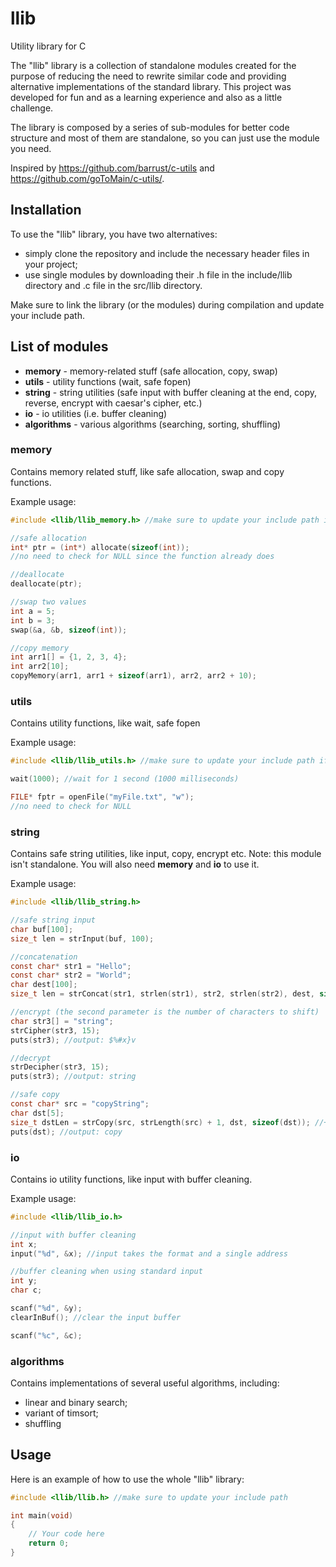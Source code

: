 # llib

Utility library for C

The "llib" library is a collection of standalone modules created for the purpose of reducing the need to rewrite similar code and providing alternative implementations of the standard library. This project was developed for fun and as a learning experience and also as a little challenge.

The library is composed by a series of sub-modules for better code structure and most of them are standalone, so you can just use the module you need.

Inspired by https://github.com/barrust/c-utils and https://github.com/goToMain/c-utils/.

## Installation

To use the "llib" library, you have two alternatives:
- simply clone the repository and include the necessary header files in your project;
- use single modules by downloading their .h file in the include/llib directory and .c file in the src/llib directory.

Make sure to link the library (or the modules) during compilation and update your include path.

## List of modules

- **memory** - memory-related stuff (safe allocation, copy, swap)
- **utils** - utility functions (wait, safe fopen)
- **string** - string utilities (safe input with buffer cleaning at the end, copy, reverse, encrypt with caesar's cipher, etc.)
- **io** - io utilities (i.e. buffer cleaning)
- **algorithms** - various algorithms (searching, sorting, shuffling)

### memory
Contains memory related stuff, like safe allocation, swap and copy functions.

Example usage:
```c
#include <llib/llib_memory.h> //make sure to update your include path if you use this notation

//safe allocation
int* ptr = (int*) allocate(sizeof(int));
//no need to check for NULL since the function already does

//deallocate
deallocate(ptr);

//swap two values
int a = 5;
int b = 3;
swap(&a, &b, sizeof(int));

//copy memory
int arr1[] = {1, 2, 3, 4};
int arr2[10];
copyMemory(arr1, arr1 + sizeof(arr1), arr2, arr2 + 10);
```

### utils
Contains utility functions, like wait, safe fopen

Example usage:
```c
#include <llib/llib_utils.h> //make sure to update your include path if you use this notation

wait(1000); //wait for 1 second (1000 milliseconds)

FILE* fptr = openFile("myFile.txt", "w");
//no need to check for NULL
```

### string
Contains safe string utilities, like input, copy, encrypt etc.
Note: this module isn't standalone. You will also need **memory** and **io** to use it.

Example usage:
```c
#include <llib/llib_string.h>

//safe string input
char buf[100];
size_t len = strInput(buf, 100);

//concatenation
const char* str1 = "Hello";
const char* str2 = "World";
char dest[100];
size_t len = strConcat(str1, strlen(str1), str2, strlen(str2), dest, sizeof(dest));

//encrypt (the second parameter is the number of characters to shift)
char str3[] = "string";
strCipher(str3, 15);
puts(str3); //output: $%#x}v

//decrypt
strDecipher(str3, 15);
puts(str3); //output: string

//safe copy
const char* src = "copyString";
char dst[5];
size_t dstLen = strCopy(src, strLength(src) + 1, dst, sizeof(dst)); //+1 beacuse we need to count the null terminator
puts(dst); //output: copy
```

### io
Contains io utility functions, like input with buffer cleaning.

Example usage:
```c
#include <llib/llib_io.h>

//input with buffer cleaning
int x;
input("%d", &x); //input takes the format and a single address

//buffer cleaning when using standard input
int y;
char c;

scanf("%d", &y);
clearInBuf(); //clear the input buffer

scanf("%c", &c);
```

### algorithms
Contains implementations of several useful algorithms, including:
- linear and binary search;
- variant of timsort;
- shuffling

## Usage

Here is an example of how to use the whole "llib" library:

```c
#include <llib/llib.h> //make sure to update your include path

int main(void)
{
    // Your code here
    return 0;
}
```
